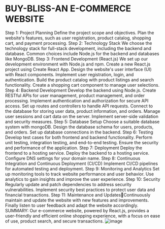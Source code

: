 # BUY-BLISS-AN E-COMMERCE WEBSITE

Step 1: Project Planning
Define the project scope and objectives.
Plan the website's features, such as user registration, product catalog, shopping cart, and payment processing.
Step 2: Technology Stack
We choose the technology stack for full-stack development, including the backend and database.
Common choices include Node.js for the backend and databases like MongoDB.
Step 3: Frontend Development (React.js)
We set up our development environment with Node.js and npm.
Create a new React.js project using Create React App.
Design the website's user interface (UI) with React components.
Implement user registration, login, and authentication.
Build the product catalog with product listings and search functionality.
Create a shopping cart component to manage user selections.
Step 4: Backend Development
Develop the backend using Node.js.
Create RESTful APIs for user management, product management, and order processing.
Implement authentication and authorization for secure API access.
Set up routes and controllers to handle API requests.
Connect to the database for storing user data, product information, and orders.
Manage user sessions and cart data on the server.
Implement server-side validation and security measures.
Step 5: Database Setup
Choose a suitable database system with mongoDB.
Design the database schema for users, products, and orders.
Set up database connections in the backend.
Step 6: Testing
Develop test cases for both frontend and backend functionality.
Perform unit testing, integration testing, and end-to-end testing.
Ensure the security and performance of the application.
Step 7: Deployment
Deploy the frontend to a hosting service.
Deploy the backend to a hosting service.
Configure DNS settings for your domain name.
Step 8: Continuous Integration and Continuous Deployment (CI/CD)
Implement CI/CD pipelines for automated testing and deployment.
Step 9: Monitoring and Analytics
Set up monitoring tools to track website performance and user behavior.
Use analytics to gain insights and improve the user experience.
Step 10: Security
Regularly update and patch dependencies to address security vulnerabilities.
Implement security best practices to protect user data and financial transactions.
Step 11: Maintenance and UpdatesContinuously maintain and update the website with new features and improvements.
Finally listen to user feedback and adapt the website accordingly.
SUMMARY:
Our e-commerce website, powered by React.js, provides a user-friendly and efficient online shopping experience, with a focus on ease of use, product search, and secure transactions.
![image](https://github.com/Nafeela2001/E-commerce/assets/118463093/6114ebda-2882-4b9e-9ad1-47af66b303f1)




